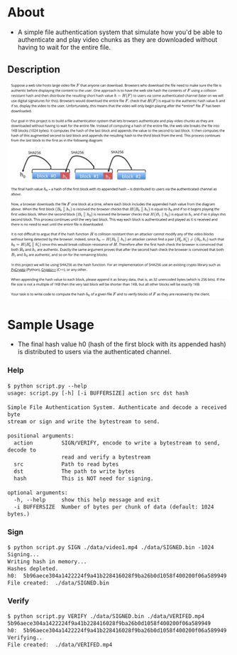 # About
- A simple file authentication system that simulate how you'd be able to authenticate and play video chunks as they are downloaded without having to wait for the entire file.

## Description
![Simple File Authentication System](./data/task.png)

# Sample Usage
- The final hash value h0 (hash of the first block with its appended hash) is distributed to users via the authenticated channel.

### Help
```
$ python script.py --help
usage: script.py [-h] [-i BUFFERSIZE] action src dst hash

Simple File Authentication System. Authenticate and decode a received byte
stream or sign and write the bytestream to send.

positional arguments:
  action         SIGN/VERIFY, encode to write a bytestream to send, decode to
                 read and verify a bytestream
  src            Path to read bytes
  dst            The path to write bytes
  hash           This is NOT need for signing.

optional arguments:
  -h, --help     show this help message and exit
  -i BUFFERSIZE  Number of bytes per chunk of data (default: 1024 bytes.)
```

### Sign
```
$ python script.py SIGN ./data/video1.mp4 ./data/SIGNED.bin -1024
Signing...
Writing hash in memory...
Hashes depleted.
h0:  5b96aece304a1422224f9a41b228416028f9ba26b0d1058f400200f06a589949
File created:  ./data/SIGNED.bin
```

### Verify
```
$ python script.py VERIFY ./data/SIGNED.bin ./data/VERIFED.mp4 5b96aece304a1422224f9a41b228416028f9ba26b0d1058f400200f06a589949
h0:  5b96aece304a1422224f9a41b228416028f9ba26b0d1058f400200f06a589949
Verifying..
File created:  ./data/VERIFED.mp4
```
